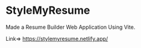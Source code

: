 # StyleMyResume

Made a Resume Builder Web Application Using Vite.

Link=> https://stylemyresume.netlify.app/
